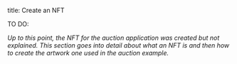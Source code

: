 title: Create an NFT

TO DO:

_Up to this point, the NFT for the auction application was created but not explained. This section goes into detail about what an NFT is and then how to create the artwork one used in the auction example._